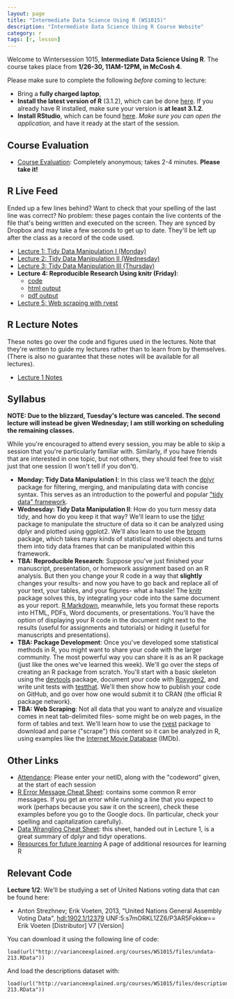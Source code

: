 ```yaml
---
layout: page
title: "Intermediate Data Science Using R (WS1015)"
description: "Intermediate Data Science Using R Course Website"
category: r
tags: [r, lesson]
---
```


Welcome to Wintersession 1015, **Intermediate Data Science Using R**. The course takes place from **1/26-30, 11AM-12PM, in McCosh 4**.

Please make sure to complete the following *before* coming to lecture:

* Bring a **fully charged laptop**,
* **Install the latest version of R** (3.1.2), which can be done [here](http://lib.stat.cmu.edu/R/CRAN/). If you already have R installed, make sure your version is **at least 3.1.2**.
* **Install RStudio**, which can be found [here](http://www.rstudio.com/). *Make sure you can open the application,* and have it ready at the start of the session.

Course Evaluation
----------------

* [Course Evaluation](https://docs.google.com/forms/d/1aq9LmPZYnSymkpLOWXCJpA3C0b7cKnEHUPhArzQzXds/viewform?usp=send_form): Completely anonymous; takes 2-4 minutes. **Please take it!**

R Live Feed
---------------
Ended up a few lines behind? Want to check that your spelling of the last line was correct? No problem: these pages contain the live contents of the file that's being written and executed on the screen. They are synced by Dropbox and may take a few seconds to get up to date. They'll be left up after the class as a record of the code used.

* [Lecture 1: Tidy Data Manipulation I (Monday)](https://www.dropbox.com/s/gjz5j61jpldktpy/WS1015_Lesson1.R?dl=1)
* [Lecture 2: Tidy Data Manipulation II (Wednesday)](https://www.dropbox.com/s/p16kvtdfx8ob69y/WS1015_Lesson2.txt?dl=0)
* [Lecture 3: Tidy Data Manipulation III (Thursday)](https://www.dropbox.com/s/l5nbmxdv2ujp6e8/WS1015_Lesson3.txt?dl=0)
* **Lecture 4: Reproducible Research Using knitr (Friday)**:
  * [code](https://www.dropbox.com/s/zfrm4rwy9msz64t/WS1015_Lesson4.Rmd?dl=0)
  * [html output](https://www.dropbox.com/s/90r0nydzo8ksn68/WS1015_Lesson4.html?dl=0)
  * [pdf output](https://www.dropbox.com/s/9xt6040ehrq2lpz/WS1015_Lesson4.pdf?dl=0)
* [Lecture 5: Web scraping with rvest](https://www.dropbox.com/s/b3mzvrd78t8xl9a/WS1015_Lecture_5.txt?dl=0)

R Lecture Notes
---------------

These notes go over the code and figures used in the lectures. Note that they're written to guide my lectures rather than to learn from by themselves. (There is also no guarantee that these notes will be available for all lectures).

* [Lecture 1 Notes](notes/WS1015_Lecture_1.pdf)

Syllabus
---------------

**NOTE: Due to the blizzard, Tuesday's lecture was canceled. The second lecture will instead be given Wednesday; I am still working on scheduling the remaining classes.**

While you're encouraged to attend every session, you may be able to skip a session that you're particularly familiar with. Similarly, if you have friends that are interested in one topic, but not others, they should feel free to visit just that one session (I won't tell if you don't).

* **Monday: Tidy Data Manipulation I**: In this class we'll teach the [dplyr](http://cran.rstudio.com/web/packages/dplyr/vignettes/introduction.html) package for filtering, merging, and manipulating data with concise syntax. This serves as an introduction to the powerful and popular ["tidy data" framework](http://vita.had.co.nz/papers/tidy-data.pdf).
* **Wednesday: Tidy Data Manipulation II**: How do you turn messy data tidy, and how do you keep it that way? We'll learn to use the [tidyr](https://github.com/hadley/tidyr) package to manipulate the structure of data so it can be analyzed using dplyr and plotted using ggplot2. We'll also learn to use the [broom](https://github.com/dgrtwo/broom) package, which takes many kinds of statistical model objects and turns them into tidy data frames that can be manipulated within this framework.
* **TBA: Reproducible Research**: Suppose you've just finished your manuscript, presentation, or homework assignment based on an R analysis. But then you change your R code in a way that **slightly** changes your results- and now you have to go back and replace all of your text, your tables, and your figures- what a hassle! The [knitr](http://yihui.name/knitr/) package solves this, by integrating your code into the same document as your report. [R Markdown](http://rmarkdown.rstudio.com/), meanwhile, lets you format these reports into HTML, PDFs, Word documents, or presentations. You'll have the option of displaying your R code in the document right next to the results (useful for assignments and tutorials) or hiding it (useful for manuscripts and presentations).
* **TBA: Package Development**: Once you've developed some statistical methods in R, you might want to share your code with the larger community. The most powerful way you can share it is as an R package (just like the ones we've learned this week). We'll go over the steps of creating an R package from scratch. You'll start with a basic skeleton using the [devtools](https://github.com/hadley/devtools) package, document your code with [Roxygen2](http://cran.r-project.org/web/packages/roxygen2/index.html), and write unit tests with [testthat](http://journal.r-project.org/archive/2011-1/RJournal_2011-1_Wickham.pdf). We'll then show how to publish your code on GitHub, and go over how one would submit it to CRAN (the official R package network).
* **TBA: Web Scraping**: Not all data that you want to analyze and visualize comes in neat tab-delimited files- some might be on web pages, in the form of tables and text. We'll learn how to use the [rvest](https://github.com/hadley/rvest) package to download and parse ("scrape") this content so it can be analyzed in R, using examples like the [Internet Movie Database](http://www.imdb.com/) (IMDb).

Other Links
----------------

* [Attendance](http://goo.gl/forms/CHR8BUfrZq): Please enter your netID, along with the "codeword" given, at the start of each session
* [R Error Message Cheat Sheet](/courses/errors/): contains some common R error messages. If you get an error while running a line that you expect to work (perhaps because you saw it on the screen), check these examples before you go to the Google docs. (In particular, check your spelling and capitalization carefully).
* [Data Wrangling Cheat Sheet](http://www.rstudio.com/wp-content/uploads/2015/01/data-wrangling-cheatsheet.pdf): this sheet, handed out in Lecture 1, is a great summary of dplyr and tidyr operations.
* [Resources for future learning](/RData/resources/) A page of additional resources for learning R

Relevant Code
---------------

**Lecture 1/2**: We'll be studying a set of United Nations voting data that can be found here:

* Anton Strezhnev; Erik Voeten, 2013, "United Nations General Assembly Voting Data", <a href="http://hdl.handle.net/1902.1/12379">hdl:1902.1/12379</a> UNF:5:s7mORKL1ZZ6/P3AR5Fokkw== Erik Voeten [Distributor] V7 [Version]

You can download it using the following line of code:

    load(url("http://varianceexplained.org/courses/WS1015/files/undata-213.RData"))

And load the descriptions dataset with:

    load(url("http://varianceexplained.org/courses/WS1015/files/descriptions-213.RData"))
